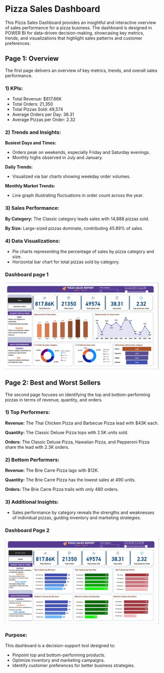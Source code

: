 # Pizza Sales Dashboard

This Pizza Sales Dashboard provides an insightful and interactive overview of sales performance for a pizza business. The dashboard is designed in POWER BI for data-driven decision-making, showcasing key metrics, trends, and visualizations that highlight sales patterns and customer preferences.

## Page 1: Overview
The first page delivers an overview of key metrics, trends, and overall sales performance.

### 1) KPIs:

- Total Revenue: $817.86K
- Total Orders: 21,350
- Total Pizzas Sold: 49,574
- Average Orders per Day: 38.31
- Average Pizzas per Order: 2.32

### 2) Trends and Insights:

**Busiest Days and Times:**
- Orders peak on weekends, especially Friday and Saturday evenings.
- Monthly highs observed in July and January.
  
**Daily Trends:**
- Visualized via bar charts showing weekday order volumes.

**Monthly Market Trends:**
- Line graph illustrating fluctuations in order count across the year.

### 3) Sales Performance:

**By Category:** The Classic category leads sales with 14,888 pizzas sold.

**By Size:** Large-sized pizzas dominate, contributing 45.89% of sales.

### 4) Data Visualizations:

- Pie charts representing the percentage of sales by pizza category and size.
- Horizontal bar chart for total pizzas sold by category.

### Dashboard page 1

![Pizza Sales Dashboard page1](/Pizza%20Sales%20Images/pizza_sales_dashboard_page1.jpg)

## Page 2: Best and Worst Sellers
The second page focuses on identifying the top and bottom-performing pizzas in terms of revenue, quantity, and orders.

### 1) Top Performers:

**Revenue:** The Thai Chicken Pizza and Barbecue Pizza lead with $43K each.

**Quantity:** The Classic Deluxe Pizza tops with 2.5K units sold.

**Orders:** The Classic Deluxe Pizza, Hawaiian Pizza, and Pepperoni Pizza share the lead with 2.3K orders.

### 2) Bottom Performers:

**Revenue:** The Brie Carre Pizza lags with $12K.

**Quantity:** The Brie Carre Pizza has the lowest sales at 490 units.

**Orders:** The Brie Carre Pizza trails with only 480 orders.

### 3) Additional Insights:

- Sales performance by category reveals the strengths and weaknesses of individual pizzas, guiding inventory and marketing strategies.

### Dashboard Page 2

![Pizza Sales Dashboard page2](/Pizza%20Sales%20Images/pizza_sales_dashboard_page2.jpg)

### Purpose:
This dashboard is a decision-support tool designed to:

- Pinpoint top and bottom-performing products.
- Optimize inventory and marketing campaigns.
- Identify customer preferences for better business strategies.
